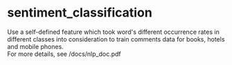 # sentiment_classification
Use a self-defined feature which took word's different occurrence rates in different classes into consideration to train comments data for books, hotels and mobile phones.
<br>
For more details, see /docs/nlp_doc.pdf

